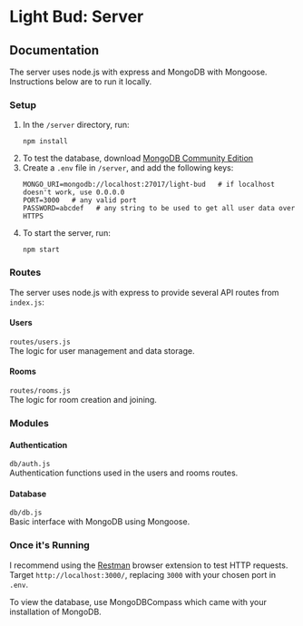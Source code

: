 # Light Bud: Server

## Documentation

The server uses node.js with express and MongoDB with Mongoose. Instructions below are to run it locally.

### Setup

1. In the `/server` directory, run:  
    ```
    npm install
    ```
1. To test the database, download [MongoDB Community Edition](https://www.mongodb.com/try/download/community)
1. Create a `.env` file in `/server`, and add the following keys:
    ```
    MONGO_URI=mongodb://localhost:27017/light-bud   # if localhost doesn't work, use 0.0.0.0
    PORT=3000   # any valid port
    PASSWORD=abcdef   # any string to be used to get all user data over HTTPS
    ```
1. To start the server, run:
    ```
    npm start
    ```

### Routes
The server uses node.js with express to provide several API routes from `index.js`:

#### Users
`routes/users.js`  
The logic for user management and data storage.  

#### Rooms
`routes/rooms.js`  
The logic for room creation and joining.

### Modules

#### Authentication
`db/auth.js`  
Authentication functions used in the users and rooms routes.

#### Database
`db/db.js`  
Basic interface with MongoDB using Mongoose.

### Once it's Running
I recommend using the [Restman](https://chromewebstore.google.com/detail/restman/ihgpcfpkpmdcghlnaofdmjkoemnlijdi) browser extension to test HTTP requests.  
Target `http://localhost:3000/`, replacing `3000` with your chosen port in `.env`.  

To view the database, use MongoDBCompass which came with your installation of MongoDB. <!-- do they have to create the connection? -->